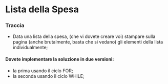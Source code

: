 # Lista della Spesa 

### Traccia

- Data una lista della spesa, (che vi dovete creare voi) stampare sulla pagina (anche brutalmente, basta che si vedano) gli elementi della lista individualmente;
#### Dovete implementare la soluzione in due versioni:
- la prima usando il ciclo FOR;
- la seconda usando il ciclo WHILE;